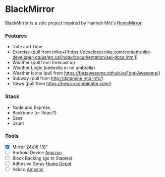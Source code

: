 # BlackMirror

BlackMirror is a side project inspired by Hannah Mitt's [HomeMirror](https://github.com/HannahMitt/HomeMirror).

### Features
  
  - Date and Time
  - Exercise (pull from (nike+)[https://developer.nike.com/content/nike-developer-cq/us/en_us/index/documentation/api-docs.html])
  - Weather (pull from forecast.io)
  - Weather Logic (umbrella or no umbrella)
  - Weather Icons (pull from https://fortawesome.github.io/Font-Awesome/)
  - Subway (pull from http://datamine.mta.info/)
  - News (pull from https://news.ycombinator.com/)

### Stack

  - Node and Express
  - Backbone (or React?)
  - Sass
  - Grunt

### Tools

- [x] Mirror 24x16 1/8"
- [ ] Android Device [Amazon](http://www.amazon.com/gp/offer-listing/B009X3UW2G/ref=olp_tab_refurbished?ie=UTF8&condition=refurbished&qid=1441327955&sr=8-1)
- [ ] Black Backing (go to Staples)
- [ ] Adhesive Spray [Home Depot](http://www.homedepot.com/p/3M-Super-77-16-75-fl-oz-Multi-Purpose-Spray-Adhesive-77-CC/100067550)
- [ ] Velcro [Amazon](http://www.amazon.com/VELCRO-Industrial-Strength-Wide-Black/dp/B00006RSP1/ref=sr_1_2?ie=UTF8&qid=1442924711&sr=8-2&keywords=strong+velcro+strips)